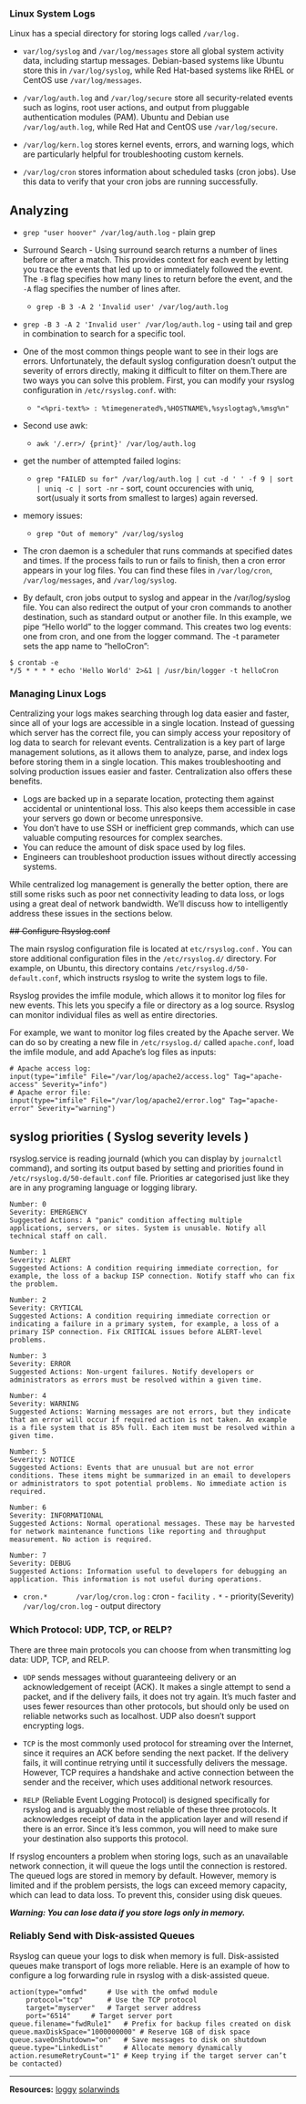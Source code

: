 
### Linux System Logs
Linux has a special directory for storing logs called `/var/log.`
* `var/log/syslog` and `/var/log/messages` store all global system activity data, including startup messages. Debian-based systems like Ubuntu store this in `/var/log/syslog`, while Red Hat-based systems like RHEL or CentOS use `/var/log/messages`.

* `/var/log/auth.log` and `/var/log/secure` store all security-related events such as logins, root user actions, and output from pluggable authentication modules (PAM). Ubuntu and Debian use `/var/log/auth.log`, while Red Hat and CentOS use `/var/log/secure`.

* `/var/log/kern.log` stores kernel events, errors, and warning logs, which are particularly helpful for troubleshooting custom kernels.
* `/var/log/cron` stores information about scheduled tasks (cron jobs). Use this data to verify that your cron jobs are running successfully.

## Analyzing

* `grep "user hoover" /var/log/auth.log` - plain grep

* Surround Search - Using surround search returns a number of lines before or after a match. This provides context for each event by letting you trace the events that led up to or immediately followed the event. The `-B` flag specifies how many lines to return before the event, and the `-A` flag specifies the number of lines after.
	* `grep -B 3 -A 2 'Invalid user' /var/log/auth.log`

* `grep -B 3 -A 2 'Invalid user' /var/log/auth.log` - using tail and grep in combination to search for a specific tool.

* One of the most common things people want to see in their logs are errors. Unfortunately, the default syslog configuration doesn’t output the severity of errors directly, making it difficult to filter on them.There are two ways you can solve this problem. First, you can modify your rsyslog configuration in `/etc/rsyslog.conf`. with:
	* `"<%pri-text%> : %timegenerated%,%HOSTNAME%,%syslogtag%,%msg%n"`
* Second use awk:
	* `awk '/.err>/ {print}' /var/log/auth.log`

* get the number of attempted failed logins:
	* `grep "FAILED su for" /var/log/auth.log | cut -d ' ' -f 9 | sort | uniq -c | sort -nr` - sort, count occurencies with uniq, sort(usualy it sorts from smallest to larges) again reversed.

* memory issues:
	* `grep "Out of memory" /var/log/syslog`

* The cron daemon is a scheduler that runs commands at specified dates and times. If the process fails to run or fails to finish, then a cron error appears in your log files. You can find these files in `/var/log/cron`, `/var/log/messages`, and `/var/log/syslog`.

*	By default, cron jobs output to syslog and appear in the /var/log/syslog file. You can also redirect the output of your cron commands to another destination, such as standard output or another file. In this example, we pipe “Hello world” to the logger command. This creates two log events: one from cron, and one from the logger command. The -t parameter sets the app name to “helloCron”:

```
$ crontab -e
*/5 * * * * echo 'Hello World' 2>&1 | /usr/bin/logger -t helloCron

```

### Managing Linux Logs

Centralizing your logs makes searching through log data easier and faster, since all of your logs are accessible in a single location. Instead of guessing which server has the correct file, you can simply access your repository of log data to search for relevant events. Centralization is a key part of large management solutions, as it allows them to analyze, parse, and index logs before storing them in a single location. This makes troubleshooting and solving production issues easier and faster. Centralization also offers these benefits.

*	Logs are backed up in a separate location, protecting them against accidental or unintentional loss. This also keeps them accessible in case your servers go down or become unresponsive.
*	You don’t have to use SSH or inefficient grep commands, which can use valuable computing resources for complex searches.
*	You can reduce the amount of disk space used by log files.
*	Engineers can troubleshoot production issues without directly accessing systems.

While centralized log management is generally the better option, there are still some risks such as poor net connectivity leading to data loss, or logs using a great deal of network bandwidth. We’ll discuss how to intelligently address these issues in the sections below.


<s>## Configure Rsyslog.conf</s>

The main rsyslog configuration file is located at `etc/rsyslog.conf.` You can store additional configuration files in the `/etc/rsyslog.d/` directory. For example, on Ubuntu, this directory contains `/etc/rsyslog.d/50-default.conf`, which instructs rsyslog to write the system logs to file.

Rsyslog provides the imfile module, which allows it to monitor log files for new events. This lets you specify a file or directory as a log source. Rsyslog can monitor individual files as well as entire directories.

For example, we want to monitor log files created by the Apache server. We can do so by creating a new file in `/etc/rsyslog.d/` called `apache.conf`, load the imfile module, and add Apache’s log files as inputs:
```
# Apache access log:
input(type="imfile" File="/var/log/apache2/access.log" Tag="apache-access" Severity="info")
# Apache error file:
input(type="imfile" File="/var/log/apache2/error.log" Tag="apache-error" Severity="warning")

```

## syslog priorities ( Syslog severity levels )

rsyslog.service is reading journald (which you can display by `journalctl` command), and sorting its output based by setting and priorities found in `/etc/rsyslog.d/50-default.conf` file. Priorities ar categorised just like they are in any programing language or logging library.

```
Number: 0					
Severity: EMERGENCY					
Suggested Actions: A "panic" condition affecting multiple applications, servers, or sites. System is unusable. Notify all technical staff on call.

Number: 1					
Severity: ALERT					
Suggested Actions: A condition requiring immediate correction, for example, the loss of a backup ISP connection. Notify staff who can fix the problem.

Number: 2					
Severity: CRYTICAL					
Suggested Actions: A condition requiring immediate correction or indicating a failure in a primary system, for example, a loss of a primary ISP connection. Fix CRITICAL issues before ALERT-level problems.

Number: 3					
Severity: ERROR			
Suggested Actions: Non-urgent failures. Notify developers or administrators as errors must be resolved within a given time.

Number: 4					
Severity: WARNING					
Suggested Actions: Warning messages are not errors, but they indicate that an error will occur if required action is not taken. An example is a file system that is 85% full. Each item must be resolved within a given time.

Number: 5					
Severity: NOTICE					
Suggested Actions: Events that are unusual but are not error conditions. These items might be summarized in an email to developers or administrators to spot potential problems. No immediate action is required.

Number: 6					
Severity: INFORMATIONAL 					
Suggested Actions: Normal operational messages. These may be harvested for network maintenance functions like reporting and throughput measurement. No action is required.

Number: 7					
Severity: DEBUG					
Suggested Actions: Information useful to developers for debugging an application. This information is not useful during operations.

```

* `cron.*       /var/log/cron.log` : cron - `facility` `.` `*` - priority(Severity) `/var/log/cron.log` - output directory




### Which Protocol: UDP, TCP, or RELP?

There are three main protocols you can choose from when transmitting log data: UDP, TCP, and RELP.

* `UDP` sends messages without guaranteeing delivery or an acknowledgement of receipt (ACK). It makes a single attempt to send a packet, and if the delivery fails, it does not try again. It’s much faster and uses fewer resources than other protocols, but should only be used on reliable networks such as localhost. UDP also doesn’t support encrypting logs.

* `TCP` is the most commonly used protocol for streaming over the Internet, since it requires an ACK before sending the next packet. If the delivery fails, it will continue retrying until it successfully delivers the message. However, TCP requires a handshake and active connection between the sender and the receiver, which uses additional network resources.

* `RELP` (Reliable Event Logging Protocol) is designed specifically for rsyslog and is arguably the most reliable of these three protocols. It acknowledges receipt of data in the application layer and will resend if there is an error. Since it’s less common, you will need to make sure your destination also supports this protocol.

If rsyslog encounters a problem when storing logs, such as an unavailable network connection, it will queue the logs until the connection is restored. The queued logs are stored in memory by default. However, memory is limited and if the problem persists, the logs can exceed memory capacity, which can lead to data loss. To prevent this, consider using disk queues.

***Warning: You can lose data if you store logs only in memory.***


### Reliably Send with Disk-assisted Queues

Rsyslog can queue your logs to disk when memory is full. Disk-assisted queues make transport of logs more reliable. Here is an example of how to configure a log forwarding rule in rsyslog with a disk-assisted queue.

```
action(type="omfwd"		# Use with the omfwd module
	protocol="tcp"		# Use the TCP protocol
	target="myserver"	# Target server address
	port="6514"		# Target server port
queue.filename="fwdRule1"	# Prefix for backup files created on disk
queue.maxDiskSpace="1000000000"	# Reserve 1GB of disk space
queue.saveOnShutdown="on"	# Save messages to disk on shutdown
queue.type="LinkedList"		# Allocate memory dynamically
action.resumeRetryCount="1"	# Keep trying if the target server can’t be contacted)
```


---
**Resources:**
[loggy](https://www.loggly.com/ultimate-guide/managing-linux-logs/)
[solarwinds](https://documentation.solarwinds.com/en/success_center/orionplatform/content/core-syslog-message-priorities-sw2141.htm)